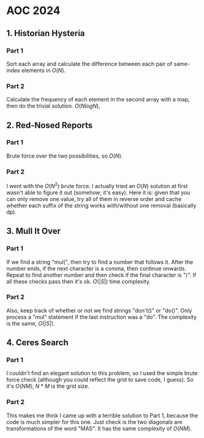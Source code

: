 # AOC 2024

## 1. Historian Hysteria
### Part 1
Sort each array and calculate the difference between each pair of same-index elements in $O(N)$.

### Part 2
Calculate the frequency of each element in the second array with a map, then do the trivial solution. $O(NlogN)$,

## 2. Red-Nosed Reports
### Part 1
Brute force over the two possibilities, so $O(N)$.

### Part 2
I went with the $O(N^2)$ brute force. I actually tried an $O(N)$ solution at first wasn't able to figure it out (somehow; it's easy). Here it is: given that you can only remove one value, try all of them in reverse order and cache whether each suffix of the string works with/without one removal (basically dp).

## 3. Mull It Over
### Part 1
If we find a string "mul(", then try to find a number that follows it. After the number ends, if the next character is a comma, then continue onwards. Repeat to find another number and then check if the final character is ")". If all these checks pass then it's ok. $O(|S|)$ time complexity.

### Part 2
Also, keep track of whether or not we find strings "don't()" or "do()". Only process a "mul" statement if the last instruction was a "do". The complexity is the same, $O(|S|)$.

## 4. Ceres Search
### Part 1
I couldn't find an elegant solution to this problem, so I used the simple brute force check (although you could reflect the grid to save code, I guess). So it's $O(NM)$; $N*M$ is the grid size.

### Part 2
This makes me think I came up with a terrible solution to Part 1, because the code is much simpler for this one. Just check is the two diagonals are transformations of the word "MAS". It has the same complexity of $O(NM)$.